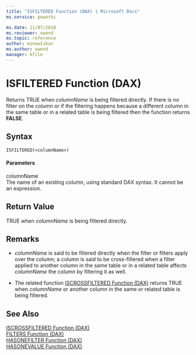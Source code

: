 ```yaml
---
title: "ISFILTERED Function (DAX) | Microsoft Docs"
ms.service: powerbi 

ms.date: 11/07/2018
ms.reviewer: owend
ms.topic: reference
author: minewiskan
ms.author: owend
manager: kfile
---
```

# ISFILTERED Function (DAX)
Returns TRUE when *columnName* is being filtered directly. If there is no filter on the column or if the filtering happens because a different column in the same table or in a related table is being filtered then the function returns **FALSE**.  
  
## Syntax  
  
```dax
ISFILTERED(<columnName>)  
```
  
#### Parameters  
columnName  
The name of an existing column, using standard DAX syntax. It cannot be an expression.  
  
## Return Value  
TRUE when *columnName* is being filtered directly.  
  
## Remarks  
  
-   *columnName* is said to be filtered directly when the filter or filters apply over the column; a column is said to be cross-filtered when a filter applied to another column in the same table or in a related table affects *columnName* the column by filtering it as well.  
  
-   The related function [ISCROSSFILTERED Function &#40;DAX&#41;](iscrossfiltered-function-dax.md) returns TRUE when *columnName* or another column in the same or related table is being filtered.  
  
  
  
## See Also  
[ISCROSSFILTERED Function &#40;DAX&#41;](iscrossfiltered-function-dax.md)  
[FILTERS Function &#40;DAX&#41;](filters-function-dax.md)  
[HASONEFILTER Function &#40;DAX&#41;](hasonefilter-function-dax.md)  
[HASONEVALUE Function &#40;DAX&#41;](hasonevalue-function-dax.md)  
  

